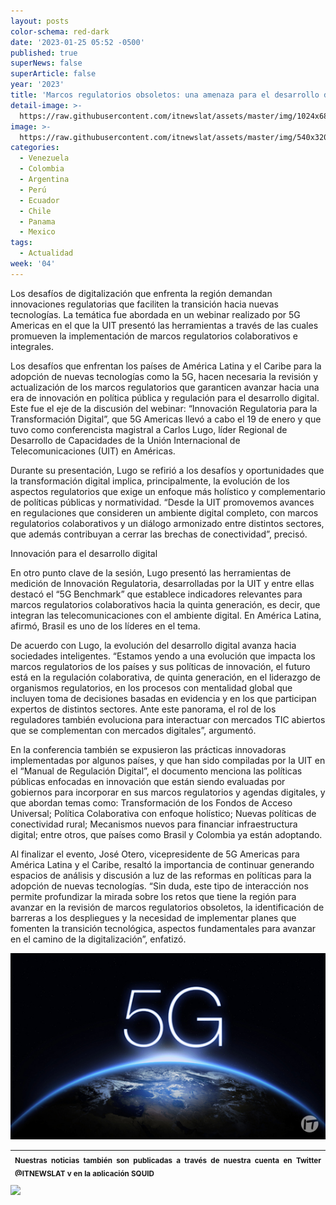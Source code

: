 ```yaml
---
layout: posts
color-schema: red-dark
date: '2023-01-25 05:52 -0500'
published: true
superNews: false
superArticle: false
year: '2023'
title: 'Marcos regulatorios obsoletos: una amenaza para el desarrollo digital'
detail-image: >-
  https://raw.githubusercontent.com/itnewslat/assets/master/img/1024x680/mundo-5g-g.jpg
image: >-
  https://raw.githubusercontent.com/itnewslat/assets/master/img/540x320/mundo-5g-p.jpg
categories:
  - Venezuela
  - Colombia
  - Argentina
  - Perú
  - Ecuador
  - Chile
  - Panama
  - Mexico
tags:
  - Actualidad
week: '04'
---
```

Los desafíos de digitalización que enfrenta la región demandan innovaciones regulatorias que faciliten la transición hacia nuevas tecnologías. La temática fue abordada en un webinar realizado por 5G Americas en el que la UIT presentó las herramientas a través de las cuales promueven la implementación de marcos regulatorios colaborativos e integrales.
 
Los desafíos que enfrentan los países de América Latina y el Caribe para la adopción de nuevas tecnologías como la 5G, hacen necesaria la revisión y actualización de los marcos regulatorios que garanticen avanzar hacia una era de innovación en política pública y regulación para el desarrollo digital. Este fue el eje de la discusión del webinar: “Innovación Regulatoria para la Transformación Digital”, que 5G Americas llevó a cabo el 19 de enero y que tuvo como conferencista magistral a Carlos Lugo, líder Regional de Desarrollo de Capacidades de la Unión Internacional de Telecomunicaciones (UIT) en Américas.
 
Durante su presentación, Lugo se refirió a los desafíos y oportunidades que la transformación digital implica, principalmente, la evolución de los aspectos regulatorios que exige un enfoque más holístico y complementario de políticas públicas y normatividad. “Desde la UIT promovemos avances en regulaciones que consideren un ambiente digital completo, con marcos regulatorios colaborativos y un diálogo armonizado entre distintos sectores, que además contribuyan a cerrar las brechas de conectividad”, precisó.
 
Innovación para el desarrollo digital

En otro punto clave de la sesión, Lugo presentó las herramientas de medición de Innovación Regulatoria, desarrolladas por la UIT y entre ellas destacó el “5G Benchmark” que establece indicadores relevantes para marcos regulatorios colaborativos hacia la quinta generación, es decir, que integran las telecomunicaciones con el ambiente digital. En América Latina, afirmó, Brasil es uno de los líderes en el tema.
 
De acuerdo con Lugo, la evolución del desarrollo digital avanza hacia sociedades inteligentes. “Estamos yendo a una evolución que impacta los marcos regulatorios de los países y sus políticas de innovación, el futuro está en la regulación colaborativa, de quinta generación, en el liderazgo de organismos regulatorios, en los procesos con mentalidad global que incluyen toma de decisiones basadas en evidencia y en los que participan expertos de distintos sectores. Ante este panorama, el rol de los reguladores también evoluciona para interactuar con mercados TIC abiertos que se complementan con mercados digitales”, argumentó.
 
En la conferencia también se expusieron las prácticas innovadoras implementadas por algunos países, y que han sido compiladas por la UIT en el “Manual de Regulación Digital”, el documento menciona las políticas públicas enfocadas en innovación que están siendo evaluadas por gobiernos para incorporar en sus marcos regulatorios y agendas digitales, y que abordan temas como: Transformación de los Fondos de Acceso Universal; Política Colaborativa con enfoque holístico; Nuevas políticas de conectividad rural; Mecanismos nuevos para financiar infraestructura digital; entre otros, que países como Brasil y Colombia ya están adoptando.
 
Al finalizar el evento, José Otero, vicepresidente de 5G Americas para América Latina y el Caribe, resaltó la importancia de continuar generando espacios de análisis y discusión a luz de las reformas en políticas para la adopción de nuevas tecnologías. “Sin duda, este tipo de interacción nos permite profundizar la mirada sobre los retos que tiene la región para avanzar en la revisión de marcos regulatorios obsoletos, la identificación de barreras a los despliegues y la necesidad de implementar planes que fomenten la transición tecnológica, aspectos fundamentales para avanzar en el camino de la digitalización”, enfatizó.

![](https://raw.githubusercontent.com/itnewslat/assets/master/img/540x320/mundo-5g-p.jpg)

<table style="height: 42px;" width="569">
<tbody>
<tr>
<td style="text-align: justify;"><sub><strong>Nuestras noticias también son publicadas a través de nuestra cuenta en Twitter <a href="https://twitter.com/itnewslat?lang=es">@ITNEWSLAT</a> y en la aplicación <a href="https://squidapp.co/en/">SQUID</a></strong></sub></td>
</tr>
</tbody>
</table>

<img src="https://tracker.metricool.com/c3po.jpg?hash=56f88a41e39ab42c063cc51676587a04"/>